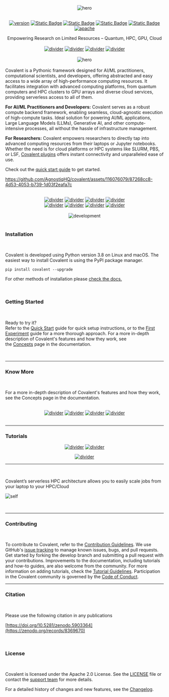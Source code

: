 <div align="center"> 
  <img src="./doc/source/_static/readme_hero.svg" alt="hero" />
 </div>
</br>
<div align="center">

[![version](https://img.shields.io/github/v/tag/AgnostiqHQ/covalent?color=%235552FF&include_prereleases&label=version&sort=semver)](https://github.com/AgnostiqHQ/covalent/blob/develop/CHANGELOG.md)
[![Static Badge](https://img.shields.io/badge/python-3.8_%7C_3.9_%7C_3.10-%235552FF)](#)
[![Static Badge](https://img.shields.io/badge/tests-passing-%235552FF?logo=github)](https://github.com/AgnostiqHQ/covalent/actions/workflows/tests.yml)
[![Static Badge](https://img.shields.io/badge/docs-passing-%235552FF)](https://docs.covalent.xyz/docs/)
[![Static Badge](https://img.shields.io/badge/codecov-88%25-%235552FF?logo=codecov)](https://codecov.io/gh/AgnostiqHQ/covalent)
[![apache](https://img.shields.io/badge/License-Apache_License_2.0-blue?color=%235552FF)](https://www.apache.org/licenses/LICENSE-2.0)</div>

<div align="center">Empowering Research on Limited Resources – Quantum, HPC, GPU, Cloud</div>
</br>
 <div align="center"> 
<a href="https://docs.covalent.xyz/docs/get-started/install"><img src="./doc/source/_static/getting_started.svg" alt="divider"></a> 
<a href="https://docs.covalent.xyz/docs/"><img src="./doc/source/_static/documentation.svg" alt="divider"></a> 
<a href="https://docs.covalent.xyz/docs/user-documentation/tutorials/"><img src="./doc/source/_static/examples.svg" alt="divider"></a> 
<a href="https://covalentworkflows.slack.com/join/shared_invite/zt-1ew7f2rfk-dKSXVQmRniu5mQW4Z_eQuw#/shared-invite/email"><img src="./doc/source/_static/slack.svg" alt="divider"></a>
</div>
</br>
 <div align="center">
  <img src="./doc/source/_static/executor.gif"  alt="hero" />
 </div>
</br>
Covalent is a Pythonic framework designed for AI/ML practitioners, computational scientists, and developers, offering abstracted and easy access to a wide array of high-performance computing resources. It facilitates integration with advanced computing platforms, from quantum computers and HPC clusters to GPU arrays and diverse cloud services, providing serverless access to all of them.

**For AI/ML Practitioners and Developers:** Covalent serves as a robust compute backend framework, enabling seamless, cloud-agnostic execution of high-compute tasks. Ideal solution for powering AI/ML applications, Large Language Models (LLMs), Generative AI, and other compute-intensive processes, all without the hassle of infrastructure management.

**For Researchers:** Covalent empowers researchers to directly tap into advanced computing resources from their laptops or Jupyter notebooks. Whether the need is for cloud platforms or HPC systems like SLURM, PBS, or LSF, [Covalent plugins](https://docs.covalent.xyz/docs/plugin) offers instant connectivity and unparalleled ease of use.

Check out the [quick start guide](https://docs.covalent.xyz/docs/get-started/quick-start/) to get started.

https://github.com/AgnostiqHQ/covalent/assets/116076079/87268cc8-4d53-4053-b739-1d03f2eafa7c

</br>
  <div align="center"> 
<a href="https://docs.covalent.xyz/docs/user-documentation/api-reference/executors/aws-plugins/"><img src="./doc/source/_static/aws.svg" alt="divider"></a> 
<a href="https://docs.covalent.xyz/docs/user-documentation/api-reference/executors/azurebatch/"><img src="./doc/source/_static/azure.svg" alt="divider"></a> 
<a href="https://docs.covalent.xyz/docs/user-documentation/api-reference/executors/gcp/"><img src="./doc/source/_static/google.svg" alt="divider"></a> 
<a href="https://docs.covalent.xyz/docs/user-documentation/api-reference/executors/ibmq/"><img src="./doc/source/_static/ibmq.svg" alt="divider"></a>
</div>
<div align="center"><a href="https://docs.covalent.xyz/docs/user-documentation/api-reference/executors/slurm/"><img src="./doc/source/_static/slurm.svg" alt="divider"></a> 
<a href="https://docs.covalent.xyz/docs/user-documentation/api-reference/executors/dask/"><img src="./doc/source/_static/dask.svg" alt="divider"></a> 
<a href="https://docs.covalent.xyz/docs"><img src="./doc/source/_static/kubernetes.svg" alt="divider"></a> 
<a href="https://docs.covalent.xyz/docs/plugin"><img src="./doc/source/_static/many_more.svg" alt="divider"></a></div>

</br>
  <div align="center">
  <img src="./doc/source/_static/development.svg"  alt="development"></img>
 </div>
 
</br>

### Installation

</br>

Covalent is developed using Python version 3.8 on Linux and macOS. The easiest way to install Covalent is using the PyPI package manager.

```shell
pip install covalent --upgrade
```

For other methods of installation please [check the docs.](https://docs.covalent.xyz/docs/get-started/install/)

</br>

### Getting Started

</br>

Ready to try it?\
Refer to the [Quick Start](https://docs.covalent.xyz/docs/get-started/quick-start/) guide for quick setup instructions, or to the [First Experiment](https://docs.covalent.xyz/docs/get-started/first-experiment/) guide for a more thorough approach. For a more in-depth description of Covalent's features and how they work, see the [Concepts](https://docs.covalent.xyz/docs/user-documentation/concepts/concepts-index/) page in the documentation.

</br>

---

### Know More

</br>

For a more in-depth description of Covalent's features and how they work, see the Concepts page in the documentation.

</br>

<div align="center"> 
<a href="https://www.covalent.xyz/what-is-covalent/"><img src="./doc/source/_static/what_is_covalent.svg" alt="divider"></a> 
<a href="https://www.covalent.xyz/navigating-the-modern-hpc-landscape/"><img src="./doc/source/_static/cloud_hpc.svg" alt="divider"></a> 
<a href="https://docs.covalent.xyz/docs/user-documentation/concepts/covalent-basics/"><img src="./doc/source/_static/concepts_of_covalent.svg" alt="divider"></a> 
<a href="https://github.com/AgnostiqHQ/covalent/blob/develop/README.md#how-does-it-work"><img src="./doc/source/_static/covalent_work.svg" alt="divider"></a>
</div>

</br>

---

### Tutorials

<div align="center" mt="1000"> 
<a href="https://docs.covalent.xyz/docs/user-documentation/tutorials/mnist/"><img src="./doc/source/_static/mnist_tutorial.svg" alt="divider"></a> 
<a href="https://docs.covalent.xyz/docs/user-documentation/tutorials/quantumchemistry/"><img src="./doc/source/_static/quantum_tutorial.svg" alt="divider"></a>

<a href="https://docs.covalent.xyz/docs/user-documentation/tutorials/generativeai/"><img src="./doc/source/_static/ai_tutorial.svg" alt="divider"></a> </div>

---

<div >
</br>
  
Covalent’s serverless HPC architecture allows you to easily scale jobs from your laptop to your HPC/Cloud

![self ](./doc/source/_static/self.svg)

</br>
</div>

---

### Contributing

</br>

 <!-- <div><img src="./contributing_heading.svg" alt="divider"></div> -->

To contribute to Covalent, refer to the [Contribution Guidelines](https://github.com/AgnostiqHQ/covalent/blob/master/CONTRIBUTING.md). We use GitHub's [issue tracking](https://github.com/AgnostiqHQ/covalent/issues) to manage known issues, bugs, and pull requests. Get started by forking the develop branch and submitting a pull request with your contributions. Improvements to the documentation, including tutorials and how-to guides, are also welcome from the community. For more information on adding tutorials, check the [Tutorial Guidelines](https://github.com/AgnostiqHQ/covalent/blob/master/doc/TUTORIAL_GUIDELINES.md). Participation in the Covalent community is governed by the [Code of Conduct](https://github.com/AgnostiqHQ/covalent/blob/master/CODE_OF_CONDUCT.md).

---

### Citation

</br>

Please use the following citation in any publications

[https://doi.org/10.5281/zenodo.5903364](https://zenodo.org/records/8369670)

</br>

### License

</br>

Covalent is licensed under the Apache 2.0 License. See the [LICENSE](https://github.com/AgnostiqHQ/covalent/blob/master/LICENSE) file or contact the [support team](mailto:support@aqnostic.ai) for more details.

For a detailed history of changes and new features, see the [Changelog](https://github.com/AgnostiqHQ/covalent/blob/master/CHANGELOG.md).
